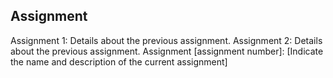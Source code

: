 ## Assignment
Assignment 1:  Details about the previous assignment.
Assignment 2:  Details about the previous assignment.
Assignment [assignment number]: [Indicate the name and description of the current assignment]
        